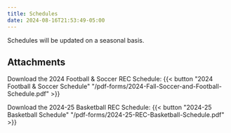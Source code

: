 ```yaml
---
title: Schedules
date: 2024-08-16T21:53:49-05:00
---
```


Schedules will be updated on a seasonal basis.

## Attachments
  
  <!-- Open or download the 2024 June Summer REC Schedule:  {{< button "2024 Summer REC Schedule" "https://docs.google.com/spreadsheets/d/1dN3ypvWKSBFPSmH2ya2WMO49GsFEUKhWvYErI1_3CaI/edit?usp=drive_web" >}}

  Download the 2023 June T-Ball REC Schedule:  {{< button "2023 T-Ball Schedule" "/pdf-forms/2023-TBallRECSchedule.pdf" >}}

  Download the May 2022 Softball REC Schedule:  {{< button "May 2022 Softball Schedule" "/pdf-forms/2022-MaySoftballRECSchedule.pdf" >}}

  Download the June 2022 Softball REC Schedule:  {{< button "June 2022 Softball Schedule" "/pdf-forms/2022JuneSoftballRECSchedule.pdf" >}}

  Download the May 2022 3rd/4th Grade Baseball REC Schedule:  {{< button "May 2022 3rd/4th Grade Baseball Schedule" "/pdf-forms/2022-MayBaseball-3rd_4thGradeRECSchedule.pdf" >}}

  Download the June 2022 3rd/4th Grade Baseball REC Schedule:  {{< button "June 2022 3rd/4th Grade Baseball Schedule" "/pdf-forms/2022-JuneBaseball-3rd_4thGradeRECSchedule.pdf" >}}

  Download the May 2022 5th/6th Grade Baseball REC Schedule:  {{< button "May 2022 5th/6th Grade Baseball Schedule" "/pdf-forms/2022-MayBaseball-5th_6thGradeRECSchedule.pdf" >}}

  Download the June 2022 5th/6th Grade Baseball REC Schedule:  {{< button "June 2022 5th/6th Grade Baseball Schedule" "/pdf-forms/2022-JuneBaseball-5th_6thGradeRECSchedule.pdf" >}} -->

  Download the 2024 Football & Soccer REC Schedule:  {{< button "2024 Football & Soccer Schedule" "/pdf-forms/2024-Fall-Soccer-and-Football-Schedule.pdf" >}}

  Download the 2024-25 Basketball REC Schedule:  {{< button "2024-25 Basketball Schedule" "/pdf-forms/2024-25-REC-Basketball-Schedule.pdf" >}} 
